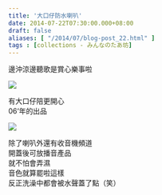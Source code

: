 ```yaml
---
title: '大口仔防水喇叭'
date: 2014-07-22T07:30:00.000+08:00
draft: false
aliases: [ "/2014/07/blog-post_22.html" ]
tags : [collections - みんなのたあ坊]
---
```


邊沖涼邊聽歌是賞心樂事啦  

![](/images/minnanotabo140722.jpg)

有大口仔陪更開心  
06‘年的出品  

![](/images/minnanotabo140722a.jpg)

除了喇叭外還有收音機頻道  
開蓋後可放播音產品  
就不怕會弄濕  
音色就算罷啦這樣  
反正洗澡中都會被水聲蓋了點（笑）
